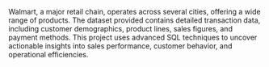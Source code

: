 Walmart, a major retail chain, operates across several cities, offering a wide range of products. The dataset provided contains detailed transaction data, including customer demographics, product lines, sales figures, and payment methods. This project uses advanced SQL techniques to uncover actionable insights into sales performance, customer behavior, and operational efficiencies.
